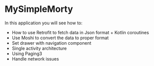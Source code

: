 # MySimpleMorty
In this application you will see how to: <br />
-	How to use Retrofit to fetch data in Json format + Kotlin coroutines<br />
-	 Use Moshi to convert the data to proper format<br />
-	Set drawer with navigation component<br />
-	Single activity architecture<br />
-	Using Paging3<br />
-	Handle network issues
